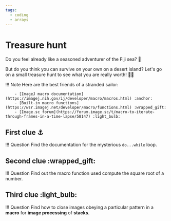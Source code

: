 ```yaml
---
tags:
  - coding
  - arrays
---
```

# Treasure hunt

Do you feel already like a seasoned adventurer of the Fiji sea? :parrot:

But do you think you can survive on your own on a desert island? Let's go on a
small treasure hunt to see what you are really worth! :pirate_flag:

!!! Note
        Here are the best friends of a stranded sailor:

        - [ImageJ macro documentation](https://imagej.nih.gov/ij/developer/macro/macros.html) :anchor:
        - [Built-in macro functions](https://wsr.imagej.net/developer/macro/functions.html) :wrapped_gift:
        - [Image.sc forum](https://forum.image.sc/t/macro-to-iterate-through-frames-in-a-time-lapse/58147) :light_bulb:

## First clue :anchor:

!!! Question
        Find the documentation for the mysterious `do...while` loop.

## Second clue :wrapped_gift:

!!! Question
        Find out the macro function used compute the square root of a number.

## Third clue :light_bulb:

!!! Question
        Find how to close images obeying a particular pattern in a **macro** for
        **image processing** of **stacks**.
